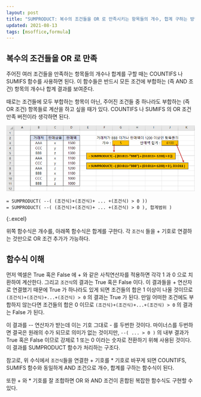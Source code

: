 ```yaml
---
layout: post
title: "SUMPRODUCT: 복수의 조건들을 OR 로 만족시키는 항목들의 개수, 합계 구하는 방법"
updated: 2021-08-13
tags: [msoffice,formula]
---
```


## 복수의 조건들을 OR 로 만족

주어진 여러 조건들을 만족하는 항목들의 개수나 합계를 구할 때는 COUNTIFS 나 SUMIFS 함수를 사용하면 된다. 이 함수들은 반드시 모든 조건에 부합하는 (즉 AND 조건) 항목의 개수나 합계 결과를 보여준다.

때로는 조건들에 모두 부합하는 항목이 아닌, 주어진 조건들 중 하나라도 부합하는 (즉 OR 조건) 항목들로 계산을 하고 싶을 때가 있다. COUNTIFS 나 SUMIFS 의 OR 조건 만족 버전이라 생각하면 된다.

![그림00](/img/msoffice/formula/formula-0016.png)

```excel
= SUMPRODUCT( --( (조건식)+(조건식)+ ... +(조건식) > 0 ))
= SUMPRODUCT( --( (조건식)+(조건식)+ ... +(조건식) > 0 ), 합계범위 )
```
{:.excel}

위쪽 함수식은 개수를, 아래쪽 함수식은 합계를 구한다. 각 `조건식` 들을 + 기호로 연결하는 것만으로 OR 조건 추가가 가능하다.

## 함수식 이해

먼저 엑셀은 True 혹은 False 에 + 와 같은 사칙연산자를 적용하면 각각 1 과 0 으로 치환하여 계산한다. 그리고 `조건식`의 결과는 True 혹은 False 이다. 이 결과들을 + 연산자로 연결했기 때문에 True 가 하나라도 있게 되면 조건들의 합은 1 이상이 나올 것이므로 `(조건식)+(조건식)+...+(조건식) > 0` 의 결과는 True 가 된다. 만일 어떠한 조건에도 부합하지 않는다면 조건들의 합은 0 이므로 `(조건식)+(조건식)+...+(조건식) > 0` 의 결과는 False 가 된다.

이 결과를 -- 연산자가 받는데 이는 기호 그대로 - 를 두번한 것이다. 마이너스를 두번하면 결국은 원래의 수가 되므로 의미가 없는 것이지만, `--( ... > 0 )` 의 내부 결과가 True 혹은 False 이므로 강제로 1 또는 0 이라는 숫자로 전환하기 위해 사용된 것이다. 이 결과를 SUMPRODUCT 함수가 처리하는 구조다.

참고로, 위 수식에서 `조건식`들을 연결한 + 기호를 * 기호로 바꾸게 되면 COUNTIFS, SUMIFS 함수와 동일하게 AND 조건으로 개수, 합계를 구하는 함수식이 된다.

또한 + 와 * 기호를 잘 조합하면 OR 와 AND 조건이 혼합된 복잡한 함수식도 구현할 수 있다.